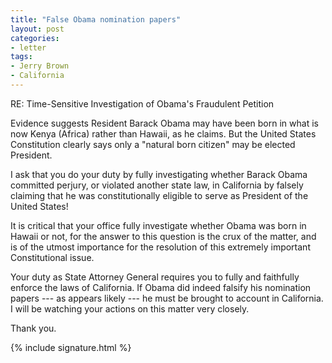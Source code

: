 ```yaml
---
title: "False Obama nomination papers"
layout: post
categories:
- letter
tags:
- Jerry Brown
- California
---
```


RE: Time-Sensitive Investigation of Obama's Fraudulent Petition

Evidence suggests Resident Barack Obama may have been born in what is now Kenya (Africa) rather than Hawaii, as he claims. But the United States Constitution clearly says only a "natural born citizen" may be elected President.

I ask that you do your duty by fully investigating whether Barack Obama committed perjury, or violated another state law, in California by falsely claiming that he was constitutionally eligible to serve as President of the United States!

It is critical that your office fully investigate whether Obama was born in Hawaii or not, for the answer to this question is the crux of the matter, and is of the utmost importance for the resolution of this extremely important Constitutional issue.

Your duty as State Attorney General requires you to fully and faithfully enforce the laws of California. If Obama did indeed falsify his nomination papers --- as appears likely --- he must be brought to account in California. I will be watching your actions on this matter very closely.

Thank you.

{% include signature.html %}
